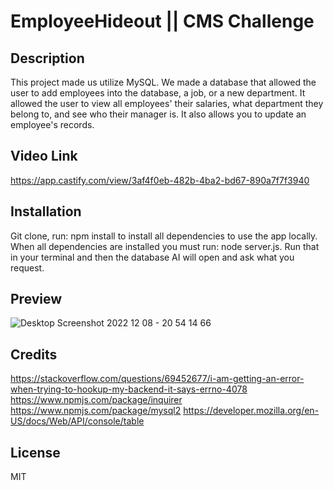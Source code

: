 # EmployeeHideout || CMS Challenge

## Description

This project made us utilize MySQL. We made a database that allowed the user to add employees into the database, a job, or a new department. It allowed the user 
to view all employees' their salaries, what department they belong to, and see who their manager is. It also allows you to update an employee's records.

## Video Link

https://app.castify.com/view/3af4f0eb-482b-4ba2-bd67-890a7f7f3940

## Installation

Git clone, run: npm install to install all dependencies to use the app locally. When all dependencies are installed you must run: node server.js. Run that in your terminal and then the database AI will open and ask what you request.

## Preview

![Desktop Screenshot 2022 12 08 - 20 54 14 66](https://user-images.githubusercontent.com/51744227/206626862-4e9555ca-0d3a-464a-b4cf-387dfaba401d.png)

## Credits

https://stackoverflow.com/questions/69452677/i-am-getting-an-error-when-trying-to-hookup-my-backend-it-says-errno-4078
https://www.npmjs.com/package/inquirer
https://www.npmjs.com/package/mysql2
https://developer.mozilla.org/en-US/docs/Web/API/console/table

## License
MIT
